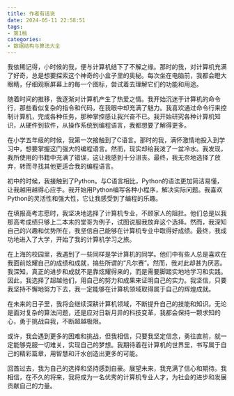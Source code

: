 ```yaml
---
title: 作者有话说
date: 2024-05-11 22:58:51
tags: 
- 第1稿
categories: 
- 数据结构与算法大全
---
```


我依稀记得，小时候的我，便与计算机结下了不解之缘。那时的我，对计算机充满了好奇，总是想要探索这个神奇的小盒子里的奥秘。每次坐在电脑前，我都会瞪大眼睛，仔细观察屏幕上的每一个图标，尝试着去理解它们的功能和用途。

随着时间的推移，我逐渐对计算机产生了热爱之情。我开始沉迷于计算机的命令行，那些看似复杂的指令和代码，在我眼中却充满了魅力。我喜欢通过命令行来控制计算机，完成各种任务，那种掌控感让我兴奋不已。我开始研究各种计算机知识，从硬件到软件，从操作系统到编程语言，我都想要了解得更多。

在小学五年级的时候，我第一次接触到了C语言。那时的我，满怀激情地投入到学习中，想要掌握这门强大的编程语言。然而，现实却给我泼了一盆冷水。我发现，我所使用的书籍中充满了错误，这让我感到十分沮丧。最终，我无奈地选择了放弃，转而寻找其他更适合我的编程语言。

初中的时候，我接触到了Python。与C语言相比，Python的语法更加简洁易懂，让我越用越得心应手。我开始用Python编写各种小程序，解决实际问题。我喜欢Python的灵活性和强大性，它让我感受到了编程的乐趣。

在填报高考志愿时，我坚决地选择了计算机专业，不顾家人的阻拦。他们总是以我那高考成绩只够上二本末的堂哥为例子，试图说服我放弃这个选择。然而，我深知自己的兴趣和优势所在，我坚信自己能够在计算机专业中取得好成绩。最终，我成功地进入了大学，开始了我的计算机学习之旅。

在上海的校园里，我遇到了一些同样是学计算机的同学。他们中有些人总是喜欢在我面前炫耀自己的成绩和成就，搞些所谓的“凡尔赛”。然而，我对此却甚为厌恶。我深知，真正的进步和成就不是靠炫耀得来的，而是需要脚踏实地地学习和实践。因此，我选择了超越他们，用自己的努力和成果来证明自己的实力。我坚信，只要我坚持不懈地努力下去，我一定能够在计算机领域取得属于自己的辉煌成就。

在未来的日子里，我将会继续深耕计算机领域，不断提升自己的技能和知识。无论是面对复杂的算法问题，还是应对日新月异的科技变革，我都会保持一颗求知的心，勇于挑战自我，不断超越极限。

或许，我会遇到更多的困难和挑战，但我相信，只要我坚定信念，勇往直前，就一定能够克服一切难关，实现自己的梦想。我期待着在计算机的世界里，书写属于自己的精彩篇章，用智慧和汗水创造出更多的可能。

回首过去，我为自己的选择和坚持感到自豪。展望未来，我充满了信心和期待。我相信，在不久的将来，我将成为一名优秀的计算机专业人才，为社会的进步和发展贡献自己的力量。
